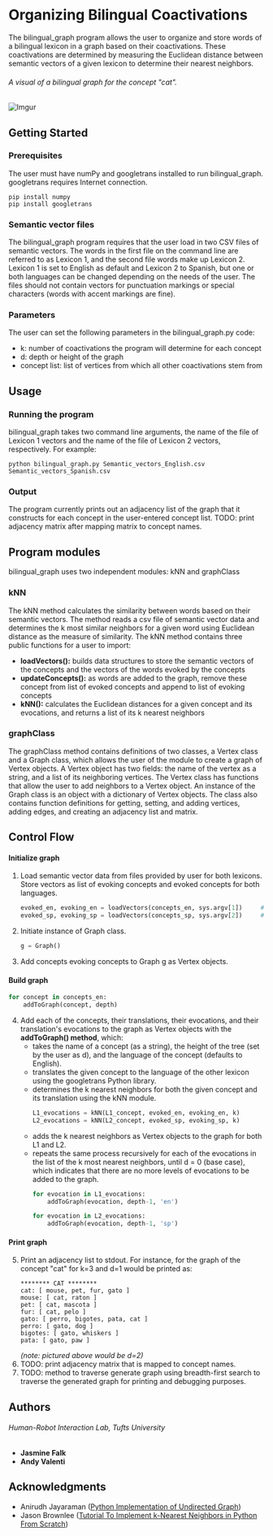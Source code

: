 # Organizing Bilingual Coactivations
The bilingual_graph program allows the user to organize and store words of a bilingual lexicon in a graph based on their coactivations. These coactivations are determined by measuring the Euclidean distance between semantic vectors of a given lexicon to determine their nearest neighbors.
###### A visual of a bilingual graph for the concept "cat".
![Imgur](https://i.imgur.com/8Jr05gI.jpg)

## Getting Started
### Prerequisites
The user must have numPy and googletrans installed to run bilingual_graph. googletrans requires Internet connection.
```
pip install numpy
pip install googletrans
```
### Semantic vector files
The bilingual_graph program requires that the user load in two CSV files of semantic vectors. The words in the first file on the command line are referred to as Lexicon 1, and the second file words make up Lexicon 2. Lexicon 1 is set to English as default and Lexicon 2 to Spanish, but one or both languages can be changed depending on the needs of the user. The files should not contain vectors for punctuation markings or special characters (words with accent markings are fine).
### Parameters
The user can set the following parameters in the bilingual_graph.py code:
* k: number of coactivations the program will determine for each concept
* d: depth or height of the graph
* concept list: list of vertices from which all other coactivations stem from

## Usage
### Running the program
bilingual_graph takes two command line arguments, the name of the file of Lexicon 1 vectors and the name of the file of Lexicon 2 vectors, respectively. 
For example:
```
python bilingual_graph.py Semantic_vectors_English.csv Semantic_vectors_Spanish.csv
```
### Output
The program currently prints out an adjacency list of the graph that it constructs for each concept in the user-entered concept list. 
TODO: print adjacency matrix after mapping matrix to concept names.

## Program modules
bilingual_graph uses two independent modules: kNN and graphClass
### kNN
The kNN method calculates the similarity between words based on their semantic vectors. The method reads a csv file of semantic vector data and determines the k most similar neighbors for a given word using Euclidean distance as the measure of similarity. The kNN method contains three public functions for a user to import:
* **loadVectors():** builds data structures to store the semantic vectors of the concepts and the vectors of the words evoked by the concepts
* **updateConcepts():** as words are added to the graph, remove these concept from list of evoked concepts and append to list of evoking concepts
* **kNN():** calculates the Euclidean distances for a given concept and its evocations, and returns a list of its k nearest neighbors
### graphClass
The graphClass method contains definitions of two classes, a Vertex class and a Graph class, which allows the user of the module to create a graph of Vertex objects. A Vertex object has two fields: the name of the vertex as a string, and a list of its neighboring vertices. The Vertex class has functions that allow the user to add neighbors to a Vertex object. An instance of the Graph class is an object with a dictionary of Vertex objects. The class also contains function definitions for getting, setting, and adding vertices, adding edges, and creating an adjacency list and matrix.

## Control Flow
#### Initialize graph
1. Load semantic vector data from files provided by user for both lexicons. Store vectors as list of evoking concepts and evoked concepts for both languages. 
   ```python
   evoked_en, evoking_en = loadVectors(concepts_en, sys.argv[1])     # English lexicon
   evoked_sp, evoking_sp = loadVectors(concepts_sp, sys.argv[2])     # Spanish lexicon
   ```
2. Initiate instance of Graph class.
   ```python
   g = Graph()
   ```
3. Add concepts evoking concepts to Graph g as Vertex objects.
#### Build graph
```python
for concept in concepts_en:
    addToGraph(concept, depth)
```
4. Add each of the concepts, their translations, their evocations, and their translation's evocations to the graph as Vertex objects with the **addToGraph() method**, which:
      - takes the name of a concept (as a string), the height of the tree (set by the user as d), and the language of the concept (defaults to English).
      - translates the given concept to the language of the other lexicon using the googletrans Python library.
      - determines the k nearest neighbors for both the given concept and its translation using the kNN module.
        ```python
        L1_evocations = kNN(L1_concept, evoked_en, evoking_en, k)
        L2_evocations = kNN(L2_concept, evoked_sp, evoking_sp, k)
        ```
      - adds the k nearest neighbors as Vertex objects to the graph for both L1 and L2.
      - repeats the same process recursively for each of the evocations in the list of the k most nearest neighbors, until d = 0 (base case), which indicates that there are no more levels of evocations to be added to the graph.
        ```python
        for evocation in L1_evocations:
            addToGraph(evocation, depth-1, 'en')
        
        for evocation in L2_evocations:
            addToGraph(evocation, depth-1, 'sp')
        ```
#### Print graph
5. Print an adjacency list to stdout. For instance, for the graph of the concept "cat" for k=3 and d=1 would be printed as:
   ```
   ******** CAT ********
   cat: [ mouse, pet, fur, gato ]
   mouse: [ cat, raton ] 
   pet: [ cat, mascota ]
   fur: [ cat, pelo ]
   gato: [ perro, bigotes, pata, cat ]
   perro: [ gato, dog ]
   bigotes: [ gato, whiskers ]
   pata: [ gato, paw ]
   ```
   *(note: pictured above would be d=2)*
6. TODO: print adjacency matrix that is mapped to concept names.
7. TODO: method to traverse generate graph using breadth-first search to traverse the generated graph for printing and debugging purposes.

## Authors
###### Human-Robot Interaction Lab, Tufts University
* **Jasmine Falk**
* **Andy Valenti**

## Acknowledgments 
* Anirudh Jayaraman ([Python Implementation of Undirected Graph](https://gist.github.com/anirudhjayaraman/1f74eb656c3dd85ff440fb9f9267f70a))
* Jason Brownlee ([Tutorial To Implement k-Nearest Neighbors in Python From Scratch](https://machinelearningmastery.com/tutorial-to-implement-k-nearest-neighbors-in-python-from-scratch/))
